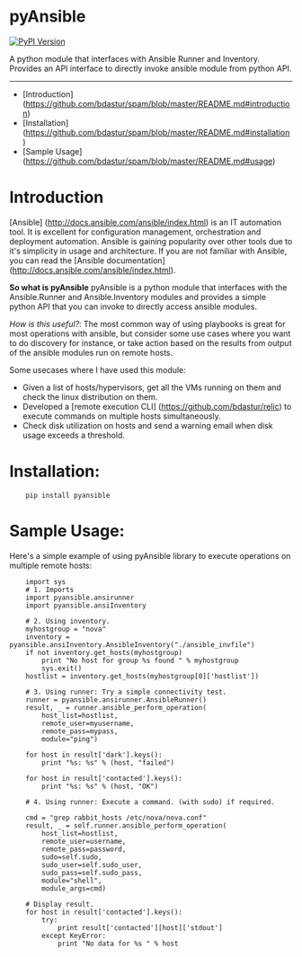 pyAnsible
=========
[![PyPI Version](https://img.shields.io/pypi/v/pyansible.svg)](https://pypi.python.org/pypi/pyansible)

A python module that interfaces with Ansible Runner and Inventory. Provides an API interface
to directly invoke ansible module from python API.

--------

+ [Introduction] (https://github.com/bdastur/spam/blob/master/README.md#introduction)
+ [Installation] (https://github.com/bdastur/spam/blob/master/README.md#installation)
+ [Sample Usage] (https://github.com/bdastur/spam/blob/master/README.md#usage)


# Introduction<a name="introduction"></a>
[Ansible] (http://docs.ansible.com/ansible/index.html) is an IT automation tool. It is 
excellent for configuration management, orchestration and deployment automation. Ansible
is gaining popularity over other tools due to it's simplicity in usage and architecture.
If you are not familiar with Ansible, you can read the [Ansible documentation] (http://docs.ansible.com/ansible/index.html).
 
**So what is pyAnsible**
pyAnsible is a python module that interfaces with the Ansible.Runner and Ansible.Inventory modules
and provides a simple python API that you can invoke to directly access ansible modules.

*How is this useful?*: The most common way of using playbooks is great for most operations with ansible, 
but consider some use cases where you want to do discovery for instance, or take action based on the results
from output of the ansible modules run on remote hosts. 

Some usecases where I have used this module:
 - Given a list of hosts/hypervisors, get all the VMs running on them and check the linux distribution on them.
 - Developed a [remote execution CLI] (https://github.com/bdastur/relic) to execute commands on multiple hosts
   simultaneously.
 - Check disk utilization on hosts and send a warning email when disk usage exceeds a threshold. 

# Installation:<a name="installation"></a>

```
    pip install pyansible
```

# Sample Usage:<a name="usage"></a>
Here's a simple example of using pyAnsible library to execute operations on multiple remote hosts:

```
    import sys
    # 1. Imports
    import pyansible.ansirunner
    import pyansible.ansiInventory
    
    # 2. Using inventory.
    myhostgroup = "nova"
    inventory = pyansible.ansiInventory.AnsibleInventory("./ansible_invfile")
    if not inventory.get_hosts(myhostgroup)
        print "No host for group %s found " % myhostgroup
        sys.exit()
    hostlist = inventory.get_hosts(myhostgroup[0]['hostlist'])

    # 3. Using runner: Try a simple connectivity test.
    runner = pyansible.ansirunner.AnsibleRunner()
    result, _ = runner.ansible_perform_operation(
        host_list=hostlist,
        remote_user=myusername,
        remote_pass=mypass,
        module="ping")

    for host in result['dark'].keys():
        print "%s: %s" % (host, "failed")

    for host in result['contacted'].keys():
        print "%s: %s" % (host, "OK")                

    # 4. Using runner: Execute a command. (with sudo) if required.
 
    cmd = "grep rabbit_hosts /etc/nova/nova.conf" 
    result, _ = self.runner.ansible_perform_operation(
        host_list=hostlist,
        remote_user=username,
        remote_pass=password,
        sudo=self.sudo,
        sudo_user=self.sudo_user,
        sudo_pass=self.sudo_pass,
        module="shell",
        module_args=cmd)
  
    # Display result.
    for host in result['contacted'].keys():
        try:
            print result['contacted'][host]['stdout']
        except KeyError:
            print "No data for %s " % host

```

